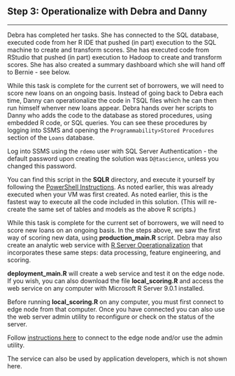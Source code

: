 

<h2> Step 3: Operationalize with Debra <span class="sql">and Danny</span></h2>
<hr />
<p/>
Debra has completed her tasks.  <span class="sql">She has connected to the SQL database, executed code from her R IDE that pushed (in part) execution to the SQL machine to create and transform scores.</span>
<span class="hdi">She has executed code from RStudio that pushed (in part) execution to Hadoop to create and transform scores.</span> 
She has also created a summary dashboard which she will hand off to Bernie - see below.
<p/>

<div class="sql">
While this task is complete for the current set of borrowers, we will need to score new loans on an ongoing basis.  Instead of going back to Debra each time, Danny can operationalize the code in TSQL files which he can then run himself whenver new loans appear.
Debra hands over her scripts to Danny who adds the code to the database as stored procedures, using embedded R code, or SQL queries.  You can see these procedures by logging into SSMS and opening the <code>Programmability>Stored Procedures</code> section of the <code>Loans</code> database.
<p/>
Log into SSMS using the <code>rdemo</code> user with SQL Server Authentication - the default password upon creating the solution was <code>D@tascience</code>, unless you changed this password.
<p/>
You can find this script in the <strong>SQLR</strong> directory, and execute it yourself by following the <a href="Powershell_Instructions.html">PowerShell Instructions</a>.  
<span class="cig">As noted earlier, this was already executed when your VM was first created.</span>
<span class="onp"> As noted earlier, this is the fastest way to execute all the code included in this solution.  (This will re-create the same set of tables and models as the above R scripts.)
</span>
</div>

<div class="hdi">
<p/>
While this task is complete for the current set of borrowers, we will need to score new loans on an ongoing basis. 
In the steps above, we saw the first way of scoring new data, using <strong>production_main.R</strong> script. 
Debra may also create an analytic web service  with <a href="https://msdn.microsoft.com/en-us/microsoft-r/operationalize/about">R Server Operationalization</a> that incorporates these same steps: data processing, feature engineering, and scoring.
<p/>
 <strong>deployment_main.R</strong> will create a web service and test it on the edge node.  If you wish, you can also download the file <strong>local_scoring.R</strong> and access the web service on any computer with Microsoft R Server 9.0.1 installed.  
<p/>
<div class="alert alert-info" role="alert">
Before running  <strong>local_scoring.R</strong> on any computer, you must first connect to edge node from that computer.
Once you have connected you can also use the web server admin utility to reconfigure or check on the status of the server.
<p></p>
Follow <a href="deployr.html">instructions here</a> to connect to the edge node and/or use the admin utility.
</div>
<p/>
The service can also be used by application developers, which is not shown here.
<p/>
</div>
